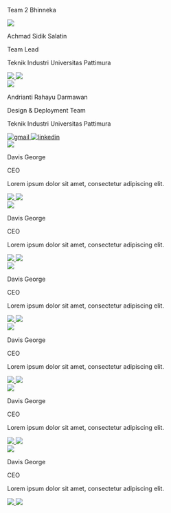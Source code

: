 <link rel="stylesheet" href="E:\KULIAH\STUDI INDEPENDEN - REVOU\Software Engineering\Our Team\ourtim.css">
<link rel="stylesheet" href="E:\KULIAH\STUDI INDEPENDEN - REVOU\Software Engineering\Our Team\responsiveourtim.css">

<div class="responsive-container-block container">
    <p class="text-blk team-head-text">
      Team 2 Bhinneka
    </p>
    <div class="responsive-container-block">
        <!-- FOTO SIDIK -->
      <div class="responsive-cell-block wk-desk-3 wk-ipadp-3 wk-tab-6 wk-mobile-12 card-container">
        <div class="card">
          <div class="team-image-wrapper">
            <img class="team-member-image" src="E:\KULIAH\STUDI INDEPENDEN - REVOU\Software Engineering\Our Team\Sidik.png">
          </div>
          <p class="text-blk name">
            Achmad Sidik Salatin
          </p>
          <p class="text-blk position">
            Team Lead
          </p>
          <p class="text-blk feature-text">
            Teknik Industri Universitas Pattimura
          </p>
          <div class="social-icons">
            <a href="salatinsidik02@gmail.com" target="_blank">
              <img class="twitter-icon" src="E:\KULIAH\STUDI INDEPENDEN - REVOU\Software Engineering\Our Team\Gmail.svg">
            </a>
            <a href="https://www.linkedin.com/in/achmadssalatin/" target="_blank">
              <img class="facebook-icon" src="E:\KULIAH\STUDI INDEPENDEN - REVOU\Software Engineering\Our Team\Linkedin.svg">
            </a>
          </div>
        </div>
      </div>
      <!-- FOTO ANDRI -->
      <div class="responsive-cell-block wk-desk-3 wk-ipadp-3 wk-tab-6 wk-mobile-12 card-container">
        <div class="card">
          <div class="team-image-wrapper">
            <img class="team-member-image" src="E:\KULIAH\STUDI INDEPENDEN - REVOU\Software Engineering\Our Team\Andrianti.png">
          </div>
          <p class="text-blk name">
            Andrianti Rahayu Darmawan
          </p>
          <p class="text-blk position">
            Design & Deployment Team
          </p>
          <p class="text-blk feature-text">
            Teknik Industri Universitas Pattimura
          </p>
          <div class="social-icons">
            <a href="salatinsidik02@gmail.com" target="_blank">
              <img class="twitter-icon" src="E:\KULIAH\STUDI INDEPENDEN - REVOU\Software Engineering\Our Team\Gmail.svg" alt="gmail">
            </a>
            <a href="https://www.linkedin.com/in/achmadssalatin/" target="_blank">
              <img class="facebook-icon" src="E:\KULIAH\STUDI INDEPENDEN - REVOU\Software Engineering\Our Team\Linkedin.svg" alt="linkedin">
            </a>
          </div>
        </div>
      </div>
      <div class="responsive-cell-block wk-desk-3 wk-ipadp-3 wk-tab-6 wk-mobile-12 card-container">
        <div class="card">
          <div class="team-image-wrapper">
            <img class="team-member-image" src="https://workik-widget-assets.s3.amazonaws.com/widget-assets/images/ET7.14.png">
          </div>
          <p class="text-blk name">
            Davis George
          </p>
          <p class="text-blk position">
            CEO
          </p>
          <p class="text-blk feature-text">
            Lorem ipsum dolor sit amet, consectetur adipiscing elit.
          </p>
          <div class="social-icons">
            <a href="https://www.twitter.com" target="_blank">
              <img class="twitter-icon" src="https://workik-widget-assets.s3.amazonaws.com/widget-assets/images/Icon.svg">
            </a>
            <a href="https://www.facebook.com" target="_blank">
              <img class="facebook-icon" src="https://workik-widget-assets.s3.amazonaws.com/widget-assets/images/Icon-1.svg">
            </a>
          </div>
        </div>
      </div>
      <div class="responsive-cell-block wk-desk-3 wk-ipadp-3 wk-tab-6 wk-mobile-12 card-container">
        <div class="card">
          <div class="team-image-wrapper">
            <img class="team-member-image" src="https://workik-widget-assets.s3.amazonaws.com/widget-assets/images/ET7.15.png">
          </div>
          <p class="text-blk name">
            Davis George
          </p>
          <p class="text-blk position">
            CEO
          </p>
          <p class="text-blk feature-text">
            Lorem ipsum dolor sit amet, consectetur adipiscing elit.
          </p>
          <div class="social-icons">
            <a href="https://www.twitter.com" target="_blank">
              <img class="twitter-icon" src="https://workik-widget-assets.s3.amazonaws.com/widget-assets/images/Icon.svg">
            </a>
            <a href="https://www.facebook.com" target="_blank">
              <img class="facebook-icon" src="https://workik-widget-assets.s3.amazonaws.com/widget-assets/images/Icon-1.svg">
            </a>
          </div>
        </div>
      </div>
      <div class="responsive-cell-block wk-desk-3 wk-ipadp-3 wk-tab-6 wk-mobile-12 card-container">
        <div class="card">
          <div class="team-image-wrapper">
            <img class="team-member-image" src="https://workik-widget-assets.s3.amazonaws.com/widget-assets/images/expert2.png">
          </div>
          <p class="text-blk name">
            Davis George
          </p>
          <p class="text-blk position">
            CEO
          </p>
          <p class="text-blk feature-text">
            Lorem ipsum dolor sit amet, consectetur adipiscing elit.
          </p>
          <div class="social-icons">
            <a href="https://www.twitter.com" target="_blank">
              <img class="twitter-icon" src="https://workik-widget-assets.s3.amazonaws.com/widget-assets/images/Icon.svg">
            </a>
            <a href="https://www.facebook.com" target="_blank">
              <img class="facebook-icon" src="https://workik-widget-assets.s3.amazonaws.com/widget-assets/images/Icon-1.svg">
            </a>
          </div>
        </div>
      </div>
      <div class="responsive-cell-block wk-desk-3 wk-ipadp-3 wk-tab-6 wk-mobile-12 card-container">
        <div class="card">
          <div class="team-image-wrapper">
            <img class="team-member-image" src="https://workik-widget-assets.s3.amazonaws.com/widget-assets/images/ET7.14.png">
          </div>
          <p class="text-blk name">
            Davis George
          </p>
          <p class="text-blk position">
            CEO
          </p>
          <p class="text-blk feature-text">
            Lorem ipsum dolor sit amet, consectetur adipiscing elit.
          </p>
          <div class="social-icons">
            <a href="https://www.twitter.com" target="_blank">
              <img class="twitter-icon" src="https://workik-widget-assets.s3.amazonaws.com/widget-assets/images/Icon.svg">
            </a>
            <a href="https://www.facebook.com" target="_blank">
              <img class="facebook-icon" src="https://workik-widget-assets.s3.amazonaws.com/widget-assets/images/Icon-1.svg">
            </a>
          </div>
        </div>
      </div>
      <div class="responsive-cell-block wk-desk-3 wk-ipadp-3 wk-tab-6 wk-mobile-12 card-container">
        <div class="card">
          <div class="team-image-wrapper">
            <img class="team-member-image" src="https://workik-widget-assets.s3.amazonaws.com/widget-assets/images/ET7.15.png">
          </div>
          <p class="text-blk name">
            Davis George
          </p>
          <p class="text-blk position">
            CEO
          </p>
          <p class="text-blk feature-text">
            Lorem ipsum dolor sit amet, consectetur adipiscing elit.
          </p>
          <div class="social-icons">
            <a href="https://www.twitter.com" target="_blank">
              <img class="twitter-icon" src="https://workik-widget-assets.s3.amazonaws.com/widget-assets/images/Icon.svg">
            </a>
            <a href="https://www.facebook.com" target="_blank">
              <img class="facebook-icon" src="https://workik-widget-assets.s3.amazonaws.com/widget-assets/images/Icon-1.svg">
            </a>
          </div>
        </div>
      </div>
      <div class="responsive-cell-block wk-desk-3 wk-ipadp-3 wk-tab-6 wk-mobile-12 card-container">
        <div class="card">
          <div class="team-image-wrapper">
            <img class="team-member-image" src="https://workik-widget-assets.s3.amazonaws.com/widget-assets/images/expert1.png">
          </div>
          <p class="text-blk name">
            Davis George
          </p>
          <p class="text-blk position">
            CEO
          </p>
          <p class="text-blk feature-text">
            Lorem ipsum dolor sit amet, consectetur adipiscing elit.
          </p>
          <div class="social-icons">
            <a href="https://www.twitter.com" target="_blank">
              <img class="twitter-icon" src="https://workik-widget-assets.s3.amazonaws.com/widget-assets/images/Icon.svg">
            </a>
            <a href="https://www.facebook.com" target="_blank">
              <img class="facebook-icon" src="https://workik-widget-assets.s3.amazonaws.com/widget-assets/images/Icon-1.svg">
            </a>
          </div>
        </div>
      </div>
    </div>
  </div>
